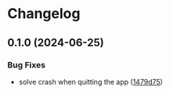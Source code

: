 # Changelog

## 0.1.0 (2024-06-25)


### Bug Fixes

* solve crash when quitting the app ([1479d75](https://github.com/lion24/pyvision/commit/1479d757d838cb0e4b6358db6c7417a88d84b4e1))
